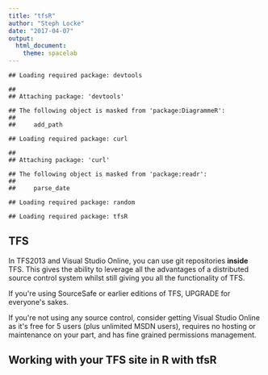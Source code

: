 ```yaml
---
title: "tfsR"
author: "Steph Locke"
date: "2017-04-07"
output:
  html_document:
    theme: spacelab
---
```




```
## Loading required package: devtools
```

```
## 
## Attaching package: 'devtools'
```

```
## The following object is masked from 'package:DiagrammeR':
## 
##     add_path
```

```
## Loading required package: curl
```

```
## 
## Attaching package: 'curl'
```

```
## The following object is masked from 'package:readr':
## 
##     parse_date
```

```
## Loading required package: random
```

```
## Loading required package: tfsR
```
## TFS
In TFS2013 and Visual Studio Online, you can use git repositories **inside** TFS. This gives the ability to leverage all the advantages of a distributed source control system whilst still giving you all the functionality of TFS.

If you're using SourceSafe or earlier editions of TFS, UPGRADE for everyone's sakes.

If you're not using any source control, consider getting Visual Studio Online as it's free for 5 users (plus unlimited MSDN users), requires no hosting or maintenance on your part, and has fine grained permissions management.

## Working with your TFS site in R with tfsR

